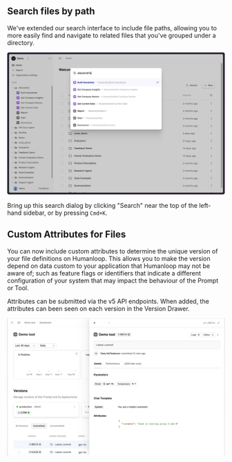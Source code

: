 ## Search files by path

We've extended our search interface to include file paths, allowing you to more easily find and navigate to related files that you've grouped under a directory.

![Search dialog showing file paths](../assets/images/changelogs/search-dialog-paths.png)

Bring up this search dialog by clicking "Search" near the top of the left-hand sidebar, or by pressing `Cmd+K`.

## Custom Attributes for Files

You can now include custom attributes to determine the unique version of your file definitions on Humanloop. This allows you to make the version depend on data custom to your application that Humanloop may not be aware of; such as feature flags or identifiers that indicate a different configuration of your system that may impact the behaviour of the Prompt or Tool.

Attributes can be submitted via the v5 API endpoints. When added, the attributes can been seen on each version in the Version Drawer.

![Metadata on versions](../assets/images/changelogs/versions-attributes.png)
